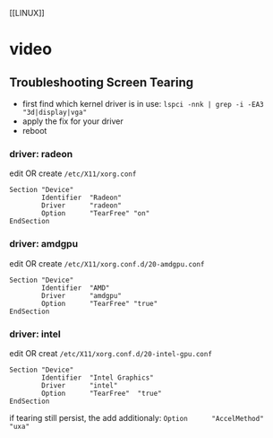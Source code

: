 [[LINUX]]
# video

## Troubleshooting Screen Tearing
- first find which kernel driver is in use:
  `lspci -nnk | grep -i -EA3 "3d|display|vga"`  
- apply the fix for your driver
- reboot

### driver: radeon
edit OR create `/etc/X11/xorg.conf`  

```
Section "Device"
        Identifier  "Radeon"
        Driver      "radeon"
        Option      "TearFree" "on"
EndSection
```

### driver: amdgpu
edit OR create `/etc/X11/xorg.conf.d/20-amdgpu.conf`  

```
Section "Device"
        Identifier  "AMD"
        Driver      "amdgpu"
        Option      "TearFree" "true"
EndSection
```

### driver: intel
edit OR creat `/etc/X11/xorg.conf.d/20-intel-gpu.conf`

```
Section "Device"
        Identifier  "Intel Graphics"
        Driver      "intel"
        Option      "TearFree"  "true"
EndSection
```

if tearing still persist, the add additionaly:
    `Option      "AccelMethod"  "uxa"`  


